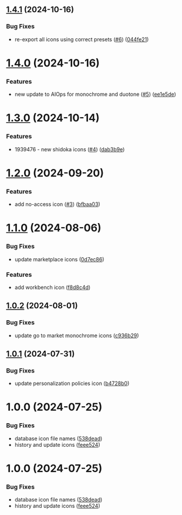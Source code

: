 ## [1.4.1](https://github.com/kyndryl-design-system/shidoka-icons/compare/v1.4.0...v1.4.1) (2024-10-16)


### Bug Fixes

* re-export all icons using correct presets ([#6](https://github.com/kyndryl-design-system/shidoka-icons/issues/6)) ([044fe21](https://github.com/kyndryl-design-system/shidoka-icons/commit/044fe2198196787a193d9bd7a596ab68af88ddc2))

# [1.4.0](https://github.com/kyndryl-design-system/shidoka-icons/compare/v1.3.0...v1.4.0) (2024-10-16)


### Features

* new update to AIOps for monochrome and duotone ([#5](https://github.com/kyndryl-design-system/shidoka-icons/issues/5)) ([ee1e5de](https://github.com/kyndryl-design-system/shidoka-icons/commit/ee1e5de7275edbc18f23e8c7e4902028cdf3b590))

# [1.3.0](https://github.com/kyndryl-design-system/shidoka-icons/compare/v1.2.0...v1.3.0) (2024-10-14)


### Features

* 1939476 - new shidoka icons ([#4](https://github.com/kyndryl-design-system/shidoka-icons/issues/4)) ([dab3b9e](https://github.com/kyndryl-design-system/shidoka-icons/commit/dab3b9e52bb489c1d15d5ab464df7353acfb7a99))

# [1.2.0](https://github.com/kyndryl-design-system/shidoka-icons/compare/v1.1.0...v1.2.0) (2024-09-20)


### Features

* add no-access icon ([#3](https://github.com/kyndryl-design-system/shidoka-icons/issues/3)) ([bfbaa03](https://github.com/kyndryl-design-system/shidoka-icons/commit/bfbaa0311365536bac9fff39c2471778bf12ee20))

# [1.1.0](https://github.com/kyndryl-design-system/shidoka-icons/compare/v1.0.2...v1.1.0) (2024-08-06)


### Bug Fixes

* update marketplace icons ([0d7ec86](https://github.com/kyndryl-design-system/shidoka-icons/commit/0d7ec863d1ec65b78e29d696a81f6d2b7e7646a5))


### Features

* add workbench icon ([f8d8c4d](https://github.com/kyndryl-design-system/shidoka-icons/commit/f8d8c4de893baef213b8df44fbca7ff3c77a1545))

## [1.0.2](https://github.com/kyndryl-design-system/shidoka-icons/compare/v1.0.1...v1.0.2) (2024-08-01)


### Bug Fixes

* update go to market monochrome icons ([c936b29](https://github.com/kyndryl-design-system/shidoka-icons/commit/c936b296478c841fc7c0bef4efd9f939da636dbe))

## [1.0.1](https://github.com/kyndryl-design-system/shidoka-icons/compare/v1.0.0...v1.0.1) (2024-07-31)


### Bug Fixes

* update personalization policies icon ([b4728b0](https://github.com/kyndryl-design-system/shidoka-icons/commit/b4728b08e351f97c048a34c224659823ea89f2cf))

# 1.0.0 (2024-07-25)


### Bug Fixes

* database icon file names ([538dead](https://github.com/kyndryl-design-system/shidoka-icons/commit/538deadee79d09cf326b41ba22dda80f449b20f0))
* history and update icons ([feee524](https://github.com/kyndryl-design-system/shidoka-icons/commit/feee524c33fba50d30b895cf25940092880ee546))

# 1.0.0 (2024-07-25)


### Bug Fixes

* database icon file names ([538dead](https://github.com/kyndryl-design-system/shidoka-icons/commit/538deadee79d09cf326b41ba22dda80f449b20f0))
* history and update icons ([feee524](https://github.com/kyndryl-design-system/shidoka-icons/commit/feee524c33fba50d30b895cf25940092880ee546))
